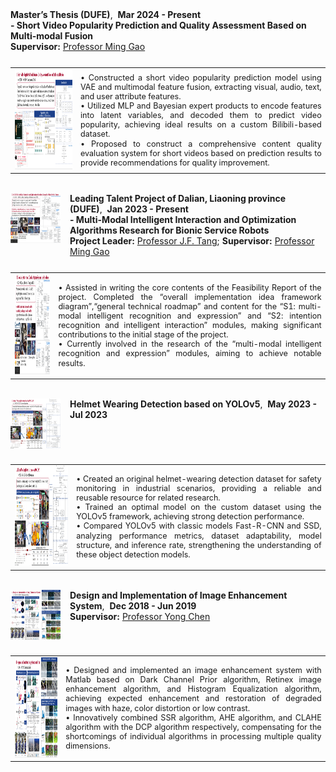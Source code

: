 <!-- Master’s Thesis (DUFE) -->
<div style="display: flex; align-items: flex-start; margin-bottom: 25px;">
  <div>
    <strong>Master’s Thesis (DUFE)</strong>,&nbsp;&nbsp;<strong>Mar 2024 - Present</strong><br>
    <strong>- Short Video Popularity Prediction and Quality Assessment Based on Multi-modal Fusion</strong><br>
    <strong>Supervisor:</strong> <a href="https://scholar.google.com/citations?user=GKptKm8AAAAJ&hl=zh-CN&oi=ao">Professor Ming Gao</a>
  </div>
</div>

<table>
<tr>
<td><img src="static/assets/img/graducation_thesis.png" width="280" height="160" style="margin-right: 15px;"/></td>
<td style="font-size: 0.9em; line-height: 1.2em; text-align: justify;">
  • Constructed a short video popularity prediction model using VAE and multimodal feature fusion, extracting visual, audio, text, and user attribute features.<br>
  • Utilized MLP and Bayesian expert products to encode features into latent variables, and decoded them to predict video popularity, achieving ideal results on a custom Bilibili-based dataset.<br>
  • Proposed to construct a comprehensive content quality evaluation system for short videos based on prediction results to provide recommendations for quality improvement.
</td>
</tr>
</table>

<br>

<!-- Leading Talent Project of Dalian, Liaoning province (DUFE) -->
<div style="display: flex; align-items: flex-start; margin-bottom: 25px;">
  <img src="static/assets/img/multimodel_service_robots.png" alt="Multi-Modal Service Robots" width="80" height="80" style="margin-right: 15px;">
  <div>
    <strong>Leading Talent Project of Dalian, Liaoning province (DUFE)</strong>,&nbsp;&nbsp;<strong>Jan 2023 - Present</strong><br>
    <strong>- Multi-Modal Intelligent Interaction and Optimization Algorithms Research for Bionic Service Robots</strong><br>
    <strong>Project Leader:</strong> <a href="https://xueshu.baidu.com/scholarID/CN-BU734BVJ">Professor J.F. Tang</a>; <strong>Supervisor:</strong> <a href="https://scholar.google.com/citations?user=GKptKm8AAAAJ&hl=zh-CN&oi=ao">Professor Ming Gao</a>
  </div>
</div>

<table>
<tr>
<td><img src="static/assets/img/multimodel_service_robots.png" width="280" height="160" style="margin-right: 15px;"/></td>
<td style="font-size: 0.9em; line-height: 1.2em; text-align: justify;">
  • Assisted in writing the core contents of the Feasibility Report of the project. Completed the “overall implementation idea framework diagram”,“general technical roadmap” and content for the “S1: multi-modal intelligent recognition and expression” and “S2: intention recognition and intelligent interaction” modules, making significant contributions to the initial stage of the project.<br>
  • Currently involved in the research of the “multi-modal intelligent recognition and expression” modules, aiming to achieve notable results.
</td>
</tr>
</table>

<br>

<!-- Helmet Wearing Detection based on YOLOv5 -->
<div style="display: flex; align-items: flex-start; margin-bottom: 25px;">
  <img src="static/assets/img/YOLOV5.png" alt="YOLOv5 Helmet Detection" width="80" height="80" style="margin-right: 15px;">
  <div>
    <strong>Helmet Wearing Detection based on YOLOv5</strong>,&nbsp;&nbsp;<strong>May 2023 - Jul 2023</strong><br>
  </div>
</div>

<table>
<tr>
<td><img src="static/assets/img/YOLOV5.png" width="280" height="160" style="margin-right: 15px;"/></td>
<td style="font-size: 0.9em; line-height: 1.2em; text-align: justify;">
  • Created an original helmet-wearing detection dataset for safety monitoring in industrial scenarios, providing a reliable and reusable resource for related research.<br>
  • Trained an optimal model on the custom dataset using the YOLOv5 framework, achieving strong detection performance.<br>
  • Compared YOLOv5 with classic models Fast-R-CNN and SSD, analyzing performance metrics, dataset adaptability, model structure, and inference rate, strengthening the understanding of these object detection models.
</td>
</tr>
</table>

<br>

<!-- Design and Implementation of Image Enhancement System -->
<div style="display: flex; align-items: flex-start; margin-bottom: 25px;">
  <img src="static/assets/img/undergraducate_thesis.png" alt="Undergraduate Thesis" width="80" height="80" style="margin-right: 15px;">
  <div>
    <strong>Design and Implementation of Image Enhancement System</strong>,&nbsp;&nbsp;<strong>Dec 2018 - Jun 2019</strong><br>
    <strong>Supervisor:</strong> <a href="https://xueshu.baidu.com/scholarID/CN-BB74F05J?site=xueshu_ri">Professor Yong Chen</a>
  </div>
</div>

<table>
<tr>
<td><img src="static/assets/img/undergraducate_thesis.png" width="280" height="160" style="margin-right: 15px;"/></td>
<td style="font-size: 0.9em; line-height: 1.2em; text-align: justify;">
  • Designed and implemented an image enhancement system with Matlab based on Dark Channel Prior algorithm, Retinex image enhancement algorithm, and Histogram Equalization algorithm, achieving expected enhancement and restoration of degraded images with haze, color distortion or low contrast.<br>
  • Innovatively combined SSR algorithm, AHE algorithm, and CLAHE algorithm with the DCP algorithm respectively, compensating for the shortcomings of individual algorithms in processing multiple quality dimensions.
</td>
</tr>
</table>
